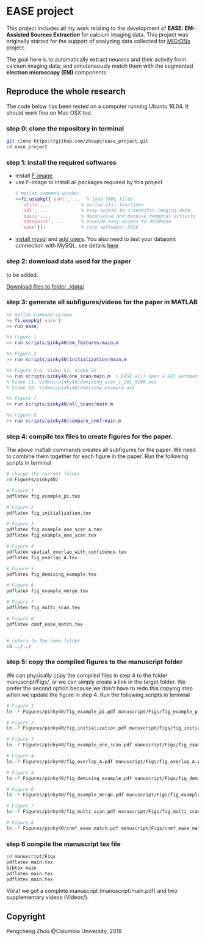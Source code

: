 # EASE project 

This project includes all my work relating to the development of **EASE: EM-Assisted Sources Extraction** for calcium imaging data. This project was originally started for the support of analyzing data collected for [MICrONs](https://www.iarpa.gov/index.php/research-programs/microns) project. 

The goal here is to automatically extract neurons and their activity from calcium imaging data, and simutaneously match them with the segmented **electron microscopy (EM)** components. 

## Reproduce the whole research
The code below has been tested on a computer running Ubuntu 16.04. It should work fine on Mac OSX too.  
### step 0: clone the repository in terminal 
```bash 
git clone https://github.com/zhoupc/ease_project.git
cd ease_project
```

### step 1: install the required softwares 
* install [F-image](https://github.com/zhoupc/F-image) 
* use F-image to install all packages required by this project 
  ```matlab 
  % matlab command window 
  >>fi.usepkg({'yaml', ...  % load YAML files 
    'utils',...           % matlab util functions 
    'idl', ...            % easy access to scientific imaging data 
    'oasis',...           % deconvolve and denoise temporal activity 
    'datajoint', ...      % provide easy access to database 
    'ease'});             % core software: EASE 
  ```
* [install mysql](https://dev.mysql.com/doc/refman/8.0/en/installing.html) and [add users](https://docs.datajoint.io/matlab/admin/3-accounts.html). You also need to test your datajoint connection with MySQL. see details [here](https://docs.datajoint.io/matlab/admin/Admin.html)

### step 2: download data used for the paper
to be added. 

  [Download files to folder ./data/](https://www.dropbox.com/sh/ajfol2zcmxlahvy/AADL6PYxsyHxT2z9vZPMNyUNa?dl=0)
### step 3: generate all subfigures/videos for the paper in MATLAB 
```matlab 
%% matlab command window 
>> fi.usepkg('ease')
>> run_ease; 

%% Figure 1 
>> run scripts/pinky40/em_features/main.m 

%% Figure 2 
>> run scripts/pinky40/initialization/main.m 

%% Figure 3-6; Video S1; Video S2 
>> run scripts/pinky40/one_scan/main.m  % EASE will open a GUI automatically for you do do some manual intervention. it's mainly about verifying good matches, labeling components as soma or dendrite, find false positives 
% Video S1: Videos/pinky40/demixing_scan_1_201_9100.avi 
% Video S2: Videos/pinky40/demixing_example.avi 

%% Figure 7 
>> run scripts/pinky40/all_scans/main.m 

%% Figure 8 
>> run scripts/pinky40/compare_cnmf/main.m 
```

### step 4: compile tex files to create figures for the paper. 
The above matlab commands creates all subfigures for the paper. We need to combine them together for each figure in the paper. Run the following scripts in terminal 
```bash 
# change the current folder
cd Figures/pinky40/

# Figure 1 
pdflatex fig_example_pi.tex 

# Figure 2 
pdflatex fig_initialization.tex

# Figure 3 
pdflatex fig_example_one_scan_a.tex
pdflatex fig_example_one_scan.tex 

# Figure 4 
pdflatex spatial_overlap_with_confidence.tex 
pdflatex fig_overlap_A.tex 

# Figure 5 
pdflatex fig_demixing_exmaple.tex 

# Figure 6 
pdflatex fig_example_merge.tex 

# Figure 7 
pdflatex fig_multi_scan.tex 

# Figure 8 
pdflatex cnmf_ease_match.tex 


# return to the home folder 
cd ../../
```
### step 5: copy the compiled figures to the manuscript folder 
We can physically copy the compiled files in step 4 to the folder manuscript/Figs/, or we can simply create a link in the target folder. We prefer the second option because we don't have to redo this copying step when we update the figure in step 4. Run the following scripts in terminal
```bash 
# Figure 1 
ln -P Figures/pinky40/fig_example_pi.pdf manuscript/Figs/fig_example_pi.pdf # -P should be deleted on Mac OSX

# Figure 2 
ln -P Figures/pinky40/fig_initialization.pdf manuscript/Figs/fig_initialization.pdf 

# Figure 3 
ln -P Figures/pinky40/fig_example_one_scan.pdf manuscript/Figs/fig_example_scan_1.pdf 

# Figure 4 
ln -P Figures/pinky40/fig_overlap_A.pdf manuscript/Figs/fig_overlap_A.pdf 

# Figure 5 
ln -P Figures/pinky40/fig_demixing_example.pdf manuscript/Figs/fig_demixing_example.pdf 

# Figure 6 
ln -P Figures/pinky40/fig_example_merge.pdf manuscript/Figs/fig_example_merge.pdf 

# Figure 7 
ln -P Figures/pinky40/fig_multi_scan.pdf manuscript/Figs/fig_multi_scan.pdf 

# Figure 8 
ln -P Figures/pinky40/cnmf_ease_match.pdf manuscript/Figs/cnmf_ease_match.pdf 

```

### step 6 compile the manuscript tex file 
```bash 
cd manuscript/Figs 
pdflatex main.tex 
bibtex main 
pdflatex main.tex
pdflatex main.tex
```
Voila! we got a complete manuscript (manuscript/main.pdf) and two supplementary videos (Videos/). 

## Copyright 
Pengcheng Zhou @Columbia University, 2019

